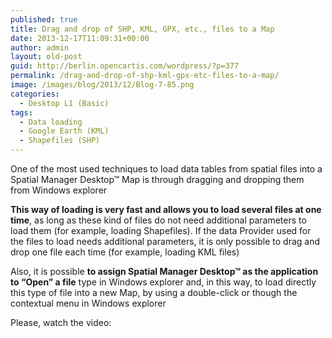 ```yaml
---
published: true
title: Drag and drop of SHP, KML, GPX, etc., files to a Map
date: 2013-12-17T11:09:31+00:00
author: admin
layout: old-post
guid: http://berlin.opencartis.com/wordpress/?p=377
permalink: /drag-and-drop-of-shp-kml-gpx-etc-files-to-a-map/
image: /images/blog/2013/12/Blog-7-85.png
categories:
  - Desktop L1 (Basic)
tags:
  - Data loading
  - Google Earth (KML)
  - Shapefiles (SHP)
---
```

<p>
  One of the most used techniques to load data tables from spatial files into a Spatial Manager Desktop™ Map is through dragging and dropping them from Windows explorer <!--more-->
</p>

<p>
  <strong>This way of loading is very fast and allows you to load several files at one time</strong>, as long as these kind of files do not need additional parameters to load them (for example, loading Shapefiles). If the data Provider used for the files to load needs additional parameters, it is only possible to drag and drop one file each time (for example, loading KML files)
</p>

<p>
  Also, it is possible <strong>to assign Spatial Manager Desktop™ as the application to &#8220;Open&#8221; a file</strong> type in Windows explorer and, in this way, to load directly this type of file into a new Map, by using a double-click or though the contextual menu in Windows explorer
</p>

Please, watch the video:

<center>
  <br />
</center>